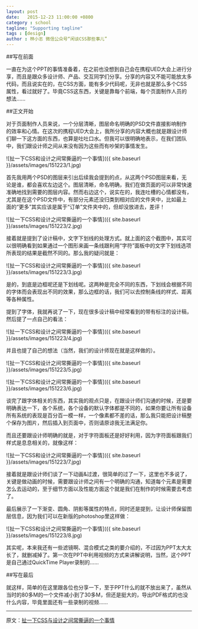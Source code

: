```yaml
---
layout: post
date:   2015-12-23 11:00:00 +0800
category : school
tagline: "Supporting tagline"
tags : [design]
author : 林小志 微信公众号“闲谈CSS那些事儿”
---
```






##写在前面

一直在为这个PPT的事情准备着，在之前也没想到自己会在携程UED大会上进行分享，而且是跟众多设计师、产品、交互同学们分享。分享的内容又不能可能放太多代码，而且说实在的，在CSS方面，能有多少代码呢，无非也就是那么多个CSS属性，看过就好了。毕竟CSS这东西，关键是靠每个前端，每个页面制作人员的想法……

##正文开始

对于页面制作人员来说，一个分层清晰，图层命名明确的PSD文件直接影响制作的效率和心情。在这次的携程UED大会上，我所分享的内容大概也就是跟设计师们聊一下这方面的东西，也算是吐吐口水。但我可以很明确地表示，在我们团队中，我们跟设计师之间从来没有因为这些而有吵架的事情发生。

![扯一下CSS和设计之间常撕逼的一个事情]({{ site.baseurl }}/assets/images/151223/1.jpg)

首先我用两个PSD的图层来引出后续我会提到的点，从这两个PSD图层来看，无论是谁，都会喜欢左边这个。图层清晰，命名明确，我们在做页面的可以非常快速准确地找到需要的图层内容。然而右边这个，说实在的，我连吐槽的心情都没有，尤其是在这个PSD文件中，有部分元素还没归类到相对应的文件夹中，比如最上面的“更多”其实应该是属于“订单”文件夹中的，但却没放进去，差评！

![扯一下CSS和设计之间常撕逼的一个事情]({{ site.baseurl }}/assets/images/151223/2.jpg)

接着就是提到了设计稿中，文字下划线的处理方式。就上面的这个截图中，其实可以很明确看到如果通过一个图形来画一条线跟利用“字符”面板中的文字下划线选项所表现的结果是截然不同的。那么我的疑问就是：

![扯一下CSS和设计之间常撕逼的一个事情]({{ site.baseurl }}/assets/images/151223/3.jpg)

是的，到底是边框呢还是下划线呢。这两种是完全不同的东西，下划线会根据不同的字体而会表现出不同的效果，那么边框的话，我们可以去控制条线的样式、距离等各种属性。

提到了字体，我就再说了一下，现在很多设计稿中经常看到的带有标注的设计稿，然后提了一点自己的看法：

![扯一下CSS和设计之间常撕逼的一个事情]({{ site.baseurl }}/assets/images/151223/4.jpg)

并且也提了自己的想法（当然，我们的设计师现在就是这样做的）。

![扯一下CSS和设计之间常撕逼的一个事情]({{ site.baseurl }}/assets/images/151223/5.jpg)

![扯一下CSS和设计之间常撕逼的一个事情]({{ site.baseurl }}/assets/images/151223/6.jpg)

谈完了跟字体相关的东西，其实我的观点只是，在跟设计师们沟通的时候，还是要明确表达一下，各个系统，各个设备的默认字体都是不同的，如果你要让所有设备所有系统的表现是百分百一模一样，一个像素都不差的话，那么我只能把设计稿整个保存为图片，然后插入到页面中，否则请原谅我无法满足你。

而且还要跟设计师明确的就是，对于字符面板还是好好利用，因为字符面板跟我们样式是息息相关的，就像这样：

![扯一下CSS和设计之间常撕逼的一个事情]({{ site.baseurl }}/assets/images/151223/7.jpg)

接着就是跟设计师们谈了一下动画&过渡，很简单的过了一下，这里也不多说了，关键是做动画的时候，需要跟设计师之间有一个明确的沟通，知道每个元素是需要怎么去运动的，至于细节方面以及性能方面这个就是我们在制作的时候需要去考虑了。

最后展示了一下渐变、圆角、阴影等属性的特点，同时还是提到，让设计师保留图层信息，因为我们可以在新版的photoshop里这样做：

![扯一下CSS和设计之间常撕逼的一个事情]({{ site.baseurl }}/assets/images/151223/8.jpg)

其实呢，本来我还有一些滤镜啊、混合模式之类的要介绍的，不过因为PPT太大太长了，就删减掉了。第一次在PPT中利用视频的方式来讲解说明，当然，这个PPT是自己通过QuickTime Player录制的……

##写在最后

就这样，简单的在这里跟各位也分享一下，至于PPT什么的就不放出来了，虽然从当时的80多M的一个文件减小到了30多M，但还是挺大的，导出PDF格式的也没什么内容，毕竟里面还有一些录制的视频……

----------

原文：[扯一下CSS与设计之间常撕逼的一个事情](http://mp.weixin.qq.com/s?__biz=MzI1MTA2MDcyOQ==&mid=401049859&idx=1&sn=611205c9f8f789df3c35e0412ae5773d&scene=1&srcid=1222JdT8MzUHFGQmdWhRlpsz#wechat_redirect)